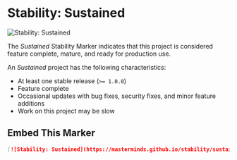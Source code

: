 # Stability: Sustained

![Stability: Sustained](https://masterminds.github.io/stability/sustained.svg)

The *Sustained* Stability Marker indicates that this project is
considered feature complete, mature, and ready for production use.

An *Sustained* project has the following characteristics:

- At least one stable release (`>= 1.0.0`)
- Feature complete
- Occasional updates with bug fixes, security fixes, and minor feature
  additions
- Work on this project may be slow

## Embed This Marker

```markdown
[![Stability: Sustained](https://masterminds.github.io/stability/sustained.svg)](https://masterminds.github.io/stability/sustained.html)
```
